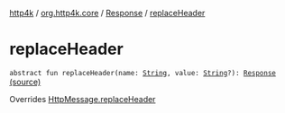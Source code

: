 [http4k](../../index.md) / [org.http4k.core](../index.md) / [Response](index.md) / [replaceHeader](./replace-header.md)

# replaceHeader

`abstract fun replaceHeader(name: `[`String`](https://kotlinlang.org/api/latest/jvm/stdlib/kotlin/-string/index.html)`, value: `[`String`](https://kotlinlang.org/api/latest/jvm/stdlib/kotlin/-string/index.html)`?): `[`Response`](index.md) [(source)](https://github.com/http4k/http4k/blob/master/http4k-core/src/main/kotlin/org/http4k/core/http.kt#L201)

Overrides [HttpMessage.replaceHeader](../-http-message/replace-header.md)

